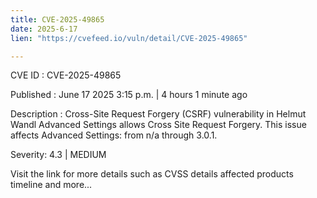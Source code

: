 ```yaml
---
title: CVE-2025-49865
date: 2025-6-17
lien: "https://cvefeed.io/vuln/detail/CVE-2025-49865"

---
```


CVE ID : CVE-2025-49865

Published :  June 17
2025
3:15 p.m. | 4 hours
1 minute ago

Description : Cross-Site Request Forgery (CSRF) vulnerability in Helmut Wandl Advanced Settings allows Cross Site Request Forgery. This issue affects Advanced Settings: from n/a through 3.0.1.

Severity: 4.3 | MEDIUM

Visit the link for more details
such as CVSS details
affected products
timeline
and more...
